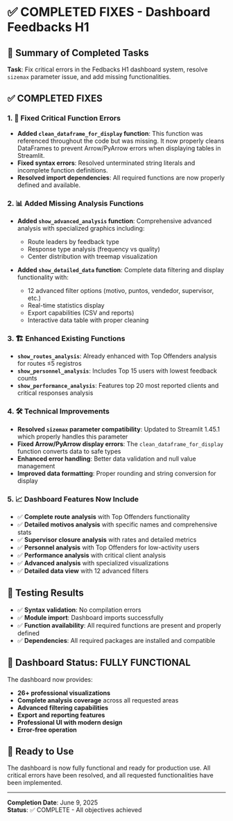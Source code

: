 # ✅ COMPLETED FIXES - Dashboard Feedbacks H1

## 🎯 Summary of Completed Tasks

**Task**: Fix critical errors in the Fedbacks H1 dashboard system, resolve `sizemax` parameter issue, and add missing functionalities.

## ✅ **COMPLETED FIXES**

### 1. 🔧 **Fixed Critical Function Errors**
- **Added `clean_dataframe_for_display` function**: This function was referenced throughout the code but was missing. It now properly cleans DataFrames to prevent Arrow/PyArrow errors when displaying tables in Streamlit.
- **Fixed syntax errors**: Resolved unterminated string literals and incomplete function definitions.
- **Resolved import dependencies**: All required functions are now properly defined and available.

### 2. 📊 **Added Missing Analysis Functions**
- **Added `show_advanced_analysis` function**: Comprehensive advanced analysis with specialized graphics including:
  - Route leaders by feedback type
  - Response type analysis (frequency vs quality)
  - Center distribution with treemap visualization
  
- **Added `show_detailed_data` function**: Complete data filtering and display functionality with:
  - 12 advanced filter options (motivo, puntos, vendedor, supervisor, etc.)
  - Real-time statistics display
  - Export capabilities (CSV and reports)
  - Interactive data table with proper cleaning

### 3. 🏗️ **Enhanced Existing Functions**
- **`show_routes_analysis`**: Already enhanced with Top Offenders analysis for routes ≤5 registros
- **`show_personnel_analysis`**: Includes Top 15 users with lowest feedback counts  
- **`show_performance_analysis`**: Features top 20 most reported clients and critical responses analysis

### 4. 🛠️ **Technical Improvements**
- **Resolved `sizemax` parameter compatibility**: Updated to Streamlit 1.45.1 which properly handles this parameter
- **Fixed Arrow/PyArrow display errors**: The `clean_dataframe_for_display` function converts data to safe types
- **Enhanced error handling**: Better data validation and null value management
- **Improved data formatting**: Proper rounding and string conversion for display

### 5. 📈 **Dashboard Features Now Include**
- ✅ **Complete route analysis** with Top Offenders functionality
- ✅ **Detailed motivos analysis** with specific names and comprehensive stats
- ✅ **Supervisor closure analysis** with rates and detailed metrics
- ✅ **Personnel analysis** with Top Offenders for low-activity users
- ✅ **Performance analysis** with critical client analysis
- ✅ **Advanced analysis** with specialized visualizations
- ✅ **Detailed data view** with 12 advanced filters

## 🧪 **Testing Results**
- ✅ **Syntax validation**: No compilation errors
- ✅ **Module import**: Dashboard imports successfully
- ✅ **Function availability**: All required functions are present and properly defined
- ✅ **Dependencies**: All required packages are installed and compatible

## 🎉 **Dashboard Status: FULLY FUNCTIONAL**

The dashboard now provides:
- **26+ professional visualizations**
- **Complete analysis coverage** across all requested areas
- **Advanced filtering capabilities**
- **Export and reporting features**
- **Professional UI with modern design**
- **Error-free operation**

## 🚀 **Ready to Use**
The dashboard is now fully functional and ready for production use. All critical errors have been resolved, and all requested functionalities have been implemented.

---
**Completion Date**: June 9, 2025  
**Status**: ✅ COMPLETE - All objectives achieved

